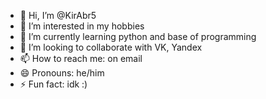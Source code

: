 - 👋 Hi, I’m @KirAbr5
- 👀 I’m interested in my hobbies
- 🌱 I’m currently learning python and base of programming
- 💞️ I’m looking to collaborate with VK, Yandex
- 📫 How to reach me: on email 
- 😄 Pronouns: he/him
- ⚡ Fun fact: idk :)

<!---
KirAbr5/KirAbr5 is a ✨ special ✨ repository because its `README.md` (this file) appears on your GitHub profile.
You can click the Preview link to take a look at your changes.
--->
